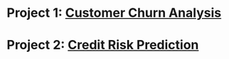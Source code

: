 # Project 1: [Customer Churn Analysis](https://github.com/waldysetio/customer-churn-analysis)
# Project 2: [Credit Risk Prediction](https://github.com/waldysetio/credit-risk)

